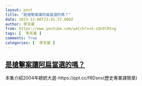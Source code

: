 ```yaml
---
layout: post
title: "是槍擊案讓阿扁當選的嗎？"
date: 2023-12-06T23:41:57.000Z
author: 李天豪
from: https://www.youtube.com/watch?v=S-sQn9lRtng
tags: [  李天豪 ]
comments: True
categories: [  李天豪 ]
---
```

<!--1701906117000-->
[是槍擊案讓阿扁當選的嗎？](https://www.youtube.com/watch?v=S-sQn9lRtng)
------

<div>
本集介紹2004年總統大選-https://ppt.cc/f6Dsnx(歷史專業課簡章)
</div>
